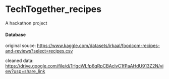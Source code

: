 # TechTogether_recipes
A hackathon project

#### Database

original souce: https://www.kaggle.com/datasets/irkaal/foodcom-recipes-and-reviews?select=recipes.csv

cleaned data: https://drive.google.com/file/d/1HgcWLfp6qRpCBAclvC1fPaAHdU913Z2N/view?usp=share_link


